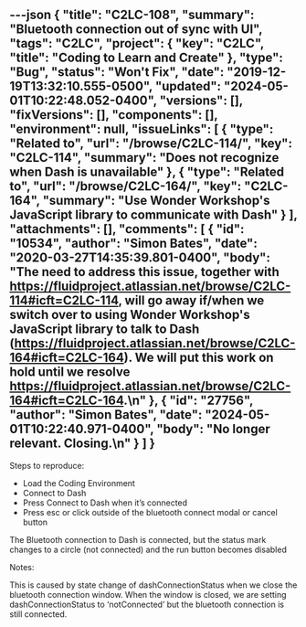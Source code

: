 ---json
{
  "title": "C2LC-108",
  "summary": "Bluetooth connection out of sync with UI",
  "tags": "C2LC",
  "project": {
    "key": "C2LC",
    "title": "Coding to Learn and Create"
  },
  "type": "Bug",
  "status": "Won't Fix",
  "date": "2019-12-19T13:32:10.555-0500",
  "updated": "2024-05-01T10:22:48.052-0400",
  "versions": [],
  "fixVersions": [],
  "components": [],
  "environment": null,
  "issueLinks": [
    {
      "type": "Related to",
      "url": "/browse/C2LC-114/",
      "key": "C2LC-114",
      "summary": "Does not recognize when Dash is unavailable"
    },
    {
      "type": "Related to",
      "url": "/browse/C2LC-164/",
      "key": "C2LC-164",
      "summary": "Use Wonder Workshop's JavaScript library to communicate with Dash"
    }
  ],
  "attachments": [],
  "comments": [
    {
      "id": "10534",
      "author": "Simon Bates",
      "date": "2020-03-27T14:35:39.801-0400",
      "body": "The need to address this issue, together with <https://fluidproject.atlassian.net/browse/C2LC-114#icft=C2LC-114>, will go away if/when we switch over to using Wonder Workshop's JavaScript library to talk to Dash (<https://fluidproject.atlassian.net/browse/C2LC-164#icft=C2LC-164>). We will put this work on hold until we resolve <https://fluidproject.atlassian.net/browse/C2LC-164#icft=C2LC-164>.\n"
    },
    {
      "id": "27756",
      "author": "Simon Bates",
      "date": "2024-05-01T10:22:40.971-0400",
      "body": "No longer relevant. Closing.\n"
    }
  ]
}
---
Steps to reproduce:

* Load the Coding Environment
* Connect to Dash
* Press Connect to Dash when it’s connected 
* Press esc or click outside of the bluetooth connect modal or cancel button

The Bluetooth connection to Dash is connected, but the status mark changes to a circle (not connected) and the run button becomes disabled

Notes:

This is caused by state change of dashConnectionStatus when we close the bluetooth connection window. When the window is closed, we are setting dashConnectionStatus to ‘notConnected’ but the bluetooth connection is still connected.

        